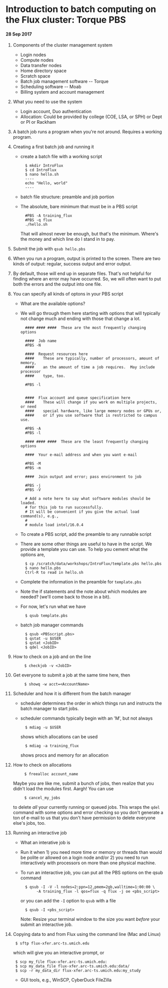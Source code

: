 # Introduction to batch computing on the Flux cluster:  Torque PBS

#### 28 Sep 2017

1. Components of the cluster management system
    + Login nodes
    + Compute nodes
    + Data transfer nodes
    + Home directory space
    + Scratch space
    + Batch job management software -- Torque
    + Scheduling software -- Moab
    + Billing system and account management

1. What you need to use the system
    + Login account, Duo authentication
    + Allocation:  Could be provided by college (COE, LSA, or SPH) or Dept or
      PI or Rackham

1. A batch job runs a program when you're not around.  Requires a working
   program.

1. Creating a first batch job and running it
    + create a batch file with a working script

            $ mkdir IntroFlux
            $ cd IntroFlux
            $ nano hello.sh
            ----
            echo "Hello, world"
            ----

    + batch file structure:  preamble and job portion
    + The absolute, bare minimum that must be in a PBS script

            #PBS -A training_flux
            #PBS -q flux
            ./hello.sh

      That will almost never be enough, but that's the minimum.  Where's the
      money and which line do I stand in to pay.

1.  Submit the job with `qsub hello.pbs`

1.  When you run a program, output is printed to the screen.  There are two
    kinds of output:  regular, success output and error output.

1.  By default, those will end up in separate files.  That's not helpful
    for finding where an error may have occurred.  So, we will often want
    to put both the errors and the output into one file.

1.  You can specify all kinds of optons in your PBS script

    + What are the available options?
    + We will go through them here starting with options that will typically
      not change much and ending with those that change a lot.

            #### #### ####  These are the most frequently changing options

            ####  Job name
            #PBS -N 

            ####  Request resources here
            ####    These are typically, number of processors, amount of memory,
            ####    an the amount of time a job requires.  May include processor
            ####    type, too.

            #PBS -l 


            ####  Flux account and queue specification here
            ####    These will change if you work on multiple projects, or need
            ####    special hardware, like large memory nodes or GPUs or,
            ####    or if you use software that is restricted to campus use.

            #PBS -A 
            #PBS -l 

            #### #### ####  These are the least frequently changing options

            ####  Your e-mail address and when you want e-mail

            #PBS -M 
            #PBS -m

            ####  Join output and error; pass environment to job

            #PBS -j 
            #PBS -V

            # Add a note here to say what software modules should be loaded.
            # for this job to run successfully.
            # It will be convenient if you give the actual load command(s), e.g.,
            #
            # module load intel/16.0.4

    + To create a PBS script, add the preamble to any runnable script

    + There are some other things are useful to have in the script.  We
      provide a template you can use.  To help you cement what the options
      are,

            $ cp /scratch/data/workshops/IntroFlux/template.pbs hello.pbs
            $ nano hello.pbs
            Ctrl-R to read in hello.sh

    + Complete the information in the preamble for `template.pbs`

    + Note the if statements and the note about which modules are needed?
      (we'll come back to those in a bit).

    + For now, let's run what we have

            $ qsub template.pbs

    + batch job manager commands

            $ qsub <PBSscript.pbs>
            $ qstat -u $USER
            $ qstat <JobID>
            $ qdel <JobID>

1. How to check on a job and on the line

            $ checkjob -v <JobID>

1. Get everyone to submit a job at the same time here, then

            $ showq -w acct=<AccountName>

1. Scheduler and how it is different from the batch manager

    + scheduler determines the order in which things run and instructs
      the batch manager to start jobs.

    + scheduler commands typically begin with an 'M', but not always

            $ mdiag -u $USER
            
        shows which allocations can be used

            $ mdiag -a training_flux

        shows procs and memory for an allocation

1. How to check on allocations

            $ freealloc account_name

     Maybe you are like me, submit a bunch of jobs, then realize that you
     didn't load the modules first.  Aargh!  You can use

            $ cancel_my_jobs

     to delete _all_ your currently running or queued jobs.  This wraps the
     `qdel` command with some options and error checking so you don't generate
     a ton of e-mail to us that you don't have permission to delete everyone
     else's jobs, too.

1. Running an interactive job

    + What an interative job is

    + Run it when 1) you need more time or memory or threads than would be
      polite or allowed on a login node and/or 2) you need to run
      interactively with processors on more than one physical machine.

    + To run an interactive job, you can put all the PBS options on the qsub
      command

            $ qsub -I -V -l nodes=2:ppn=12,pmem=2gb,walltime=1:00:00 \
                 -A training_flux -l qos=flux -q flux -j oe <pbs_script>

      or you can add the `-I` option to `qsub` with a file

            $ qsub -I <pbs_script>

      Note:  Resize your terminal window to the size you want _before_ your
      submit an interactive job.

1. Copying data to and from Flux using the command line (Mac and Linux)

        $ sftp flux-xfer.arc-ts.umich.edu

    which will give you an interactive prompt, or

        $ scp my_file flux-xfer.arc-ts.umich.edu:
        $ scp my_data_file flux-xfer.arc-ts.umich.edu:data/
        $ scp -r my_data_dir flux-xfer.arc-ts.umich.edu:my_study

    + GUI tools, e.g., WinSCP, CyberDuck FileZilla
